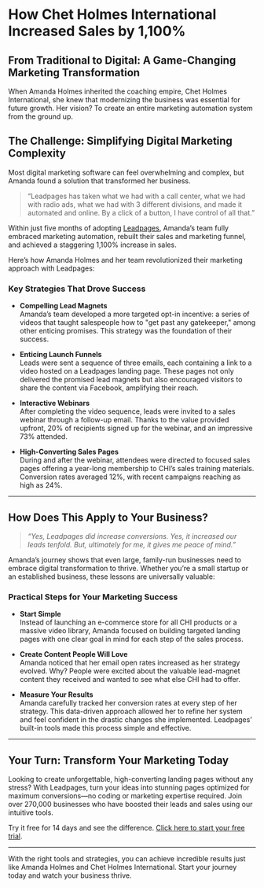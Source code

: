# How Chet Holmes International Increased Sales by 1,100%

## From Traditional to Digital: A Game-Changing Marketing Transformation

When Amanda Holmes inherited the coaching empire, Chet Holmes International, she knew that modernizing the business was essential for future growth. Her vision? To create an entire marketing automation system from the ground up.

## The Challenge: Simplifying Digital Marketing Complexity

Most digital marketing software can feel overwhelming and complex, but Amanda found a solution that transformed her business.

> “Leadpages has taken what we had with a call center, what we had with radio ads, what we had with 3 different divisions, and made it automated and online. By a click of a button, I have control of all that.”

Within just five months of adopting [Leadpages](https://bit.ly/LEadPages), Amanda’s team fully embraced marketing automation, rebuilt their sales and marketing funnel, and achieved a staggering 1,100% increase in sales.

Here’s how Amanda Holmes and her team revolutionized their marketing approach with Leadpages:

### Key Strategies That Drove Success

- **Compelling Lead Magnets**  
  Amanda’s team developed a more targeted opt-in incentive: a series of videos that taught salespeople how to "get past any gatekeeper," among other enticing promises. This strategy was the foundation of their success.

- **Enticing Launch Funnels**  
  Leads were sent a sequence of three emails, each containing a link to a video hosted on a Leadpages landing page. These pages not only delivered the promised lead magnets but also encouraged visitors to share the content via Facebook, amplifying their reach.

- **Interactive Webinars**  
  After completing the video sequence, leads were invited to a sales webinar through a follow-up email. Thanks to the value provided upfront, 20% of recipients signed up for the webinar, and an impressive 73% attended.

- **High-Converting Sales Pages**  
  During and after the webinar, attendees were directed to focused sales pages offering a year-long membership to CHI’s sales training materials. Conversion rates averaged 12%, with recent campaigns reaching as high as 24%.

---

## How Does This Apply to Your Business?

> *“Yes, Leadpages did increase conversions. Yes, it increased our leads tenfold. But, ultimately for me, it gives me peace of mind.”*  

Amanda’s journey shows that even large, family-run businesses need to embrace digital transformation to thrive. Whether you’re a small startup or an established business, these lessons are universally valuable:

### Practical Steps for Your Marketing Success

- **Start Simple**  
  Instead of launching an e-commerce store for all CHI products or a massive video library, Amanda focused on building targeted landing pages with one clear goal in mind for each step of the sales process.

- **Create Content People Will Love**  
  Amanda noticed that her email open rates increased as her strategy evolved. Why? People were excited about the valuable lead-magnet content they received and wanted to see what else CHI had to offer.

- **Measure Your Results**  
  Amanda carefully tracked her conversion rates at every step of her strategy. This data-driven approach allowed her to refine her system and feel confident in the drastic changes she implemented. Leadpages’ built-in tools made this process simple and effective.

---

## Your Turn: Transform Your Marketing Today

Looking to create unforgettable, high-converting landing pages without any stress? With Leadpages, turn your ideas into stunning pages optimized for maximum conversions—no coding or marketing expertise required. Join over 270,000 businesses who have boosted their leads and sales using our intuitive tools.  

Try it free for 14 days and see the difference. [Click here to start your free trial](https://bit.ly/LEadPages).  

---

With the right tools and strategies, you can achieve incredible results just like Amanda Holmes and Chet Holmes International. Start your journey today and watch your business thrive.

